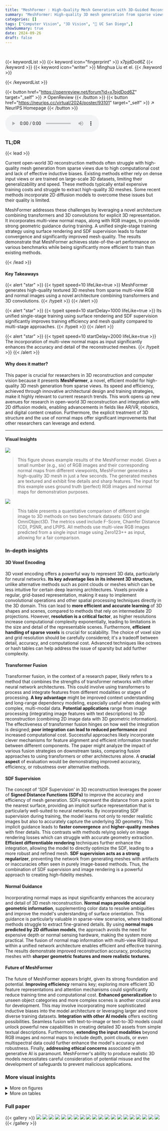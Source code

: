 ```yaml
---
title: "MeshFormer : High-Quality Mesh Generation with 3D-Guided Reconstruction Model"
summary: "MeshFormer: High-quality 3D mesh generation from sparse views in seconds, using transformers and 3D convolutions."
categories: []
tags: ["Computer Vision", "3D Vision", "🏢 UC San Diego",]
showSummary: true
date: 2024-09-26
draft: false
---
```


<br>

{{< keywordList >}}
{{< keyword icon="fingerprint" >}} x7pjdDod6Z {{< /keyword >}}
{{< keyword icon="writer" >}} Minghua Liu et el. {{< /keyword >}}
 
{{< /keywordList >}}

{{< button href="https://openreview.net/forum?id=x7pjdDod6Z" target="_self" >}}
↗ OpenReview
{{< /button >}}
{{< button href="https://neurips.cc/virtual/2024/poster/93101" target="_self" >}}
↗ NeurIPS Homepage
{{< /button >}}


<audio controls>
    <source src="https://ai-paper-reviewer.com/x7pjdDod6Z/podcast.wav" type="audio/wav">
    Your browser does not support the audio element.
</audio>


### TL;DR


{{< lead >}}

Current open-world 3D reconstruction methods often struggle with high-quality mesh generation from sparse views due to high computational cost and lack of effective inductive biases.  Existing methods either rely on dense input views or are trained on large-scale 3D datasets, limiting their generalizability and speed.  These methods typically entail expensive training costs and struggle to extract high-quality 3D meshes.  Some recent methods incorporate 2D diffusion models to overcome these issues but their quality is limited.

MeshFormer addresses these challenges by leveraging a novel architecture combining transformers and 3D convolutions for explicit 3D representation.   It incorporates multi-view normal maps, along with RGB images, to provide strong geometric guidance during training.  A unified single-stage training strategy using surface rendering and SDF supervision leads to faster convergence and significantly improved mesh quality.  The results demonstrate that MeshFormer achieves state-of-the-art performance on various benchmarks while being significantly more efficient to train than existing methods.

{{< /lead >}}


#### Key Takeaways

{{< alert "star" >}}
{{< typeit speed=10 lifeLike=true >}} MeshFormer generates high-quality textured 3D meshes from sparse multi-view RGB and normal images using a novel architecture combining transformers and 3D convolutions. {{< /typeit >}}
{{< /alert >}}

{{< alert "star" >}}
{{< typeit speed=10 startDelay=1000 lifeLike=true >}} Its unified single-stage training using surface rendering and SDF supervision significantly improves training efficiency and mesh quality compared to multi-stage approaches. {{< /typeit >}}
{{< /alert >}}

{{< alert "star" >}}
{{< typeit speed=10 startDelay=2000 lifeLike=true >}} The incorporation of multi-view normal maps as input significantly enhances the accuracy and detail of the reconstructed meshes. {{< /typeit >}}
{{< /alert >}}

#### Why does it matter?
This paper is crucial for researchers in 3D reconstruction and computer vision because it presents **MeshFormer**, a novel, efficient model for high-quality 3D mesh generation from sparse views.  Its speed and efficiency, achieved through innovative architectural design and training strategies, make it highly relevant to current research trends.  This work opens up new avenues for research in open-world 3D reconstruction and integration with 2D diffusion models, enabling advancements in fields like AR/VR, robotics, and digital content creation.  Furthermore, the explicit treatment of 3D structure and the use of normal maps offer significant improvements that other researchers can leverage and extend.

------
#### Visual Insights



![](https://ai-paper-reviewer.com/x7pjdDod6Z/figures_0_1.jpg)

> This figure shows example results of the MeshFormer model.  Given a small number (e.g., six) of RGB images and their corresponding normal maps from different viewpoints, MeshFormer generates a high-quality 3D mesh in just a few seconds. The generated meshes are textured and exhibit fine details and sharp features.  The input for this example uses ground truth (perfect) RGB images and normal maps for demonstration purposes.





![](https://ai-paper-reviewer.com/x7pjdDod6Z/tables_7_1.jpg)

> This table presents a quantitative comparison of different single image to 3D methods on two benchmark datasets: GSO and OmniObject3D.  The metrics used include F-Score, Chamfer Distance (CD), PSNR, and LPIPS.  All methods use multi-view RGB images predicted from a single input image using Zero123++ as input, allowing for a fair comparison.





### In-depth insights


#### 3D Voxel Encoding
3D voxel encoding offers a powerful way to represent 3D data, particularly for neural networks.  **Its key advantage lies in its inherent 3D structure**, unlike alternative methods such as point clouds or meshes which can be less intuitive for certain deep learning architectures.  Voxels provide a regular, grid-based representation, making it easy to implement convolutional operations and other spatial processing techniques directly in the 3D domain.  This can lead to **more efficient and accurate learning** of 3D shapes and scenes, compared to methods that rely on intermediate 2D projections. However, **resolution is a critical factor**, as higher resolutions increase computational complexity exponentially, leading to limitations in the size and detail of the representable scenes.  Furthermore,  **efficient handling of sparse voxels** is crucial for scalability.  The choice of voxel size and grid resolution should be carefully considered; it's a tradeoff between detail, accuracy, and computational cost.  Advanced techniques like octrees or hash tables can help address the issue of sparsity but add further complexity.

#### Transformer Fusion
Transformer fusion, in the context of a research paper, likely refers to a method that combines the strengths of transformer networks with other neural network architectures.  This could involve using transformers to process and integrate features from different modalities or stages of processing.  **A key advantage** might be improved context understanding and long-range dependency modeling, especially useful when dealing with complex, multi-modal data.  **Potential applications** range from image processing (integrating image features with text descriptions) to 3D reconstruction (combining 2D image data with 3D geometric information). The effectiveness of transformer fusion hinges on how well the integration is designed; **poor integration can lead to reduced performance** and increased computational cost. Successful approaches likely incorporate clever mechanisms for feature alignment and efficient information transfer between different components.  The paper might analyze the impact of various fusion strategies on downstream tasks, comparing fusion approaches to using transformers or other architectures alone.  A **crucial aspect** of evaluation would be demonstrating improved accuracy, efficiency, or robustness over alternative methods.

#### SDF Supervision
The concept of 'SDF Supervision' in 3D reconstruction leverages the power of **Signed Distance Functions (SDFs)** to improve the accuracy and efficiency of mesh generation.  SDFs represent the distance from a point to the nearest surface, providing an implicit surface representation that is particularly well-suited to neural networks. By incorporating SDF supervision during training, the model learns not only to render realistic images but also to accurately capture the underlying 3D geometry.  This implicit guidance leads to **faster convergence** and **higher-quality meshes** with finer details. This contrasts with methods relying solely on image rendering losses which can struggle with accurate geometry extraction.  **Efficient differentiable rendering** techniques further enhance the integration, allowing the model to directly optimize the SDF, leading to a more robust and refined mesh.  **SDF supervision acts as a strong regularizer**, preventing the network from generating meshes with artifacts or inaccuracies often seen in purely image-based methods. Thus, the combination of SDF supervision and image rendering is a powerful approach to creating high-fidelity meshes.

#### Normal Guidance
Incorporating normal maps as input significantly enhances the accuracy and detail of 3D mesh reconstruction.  **Normal maps provide crucial geometric information**, supplementing color data to resolve ambiguities and improve the model's understanding of surface orientation. This guidance is particularly valuable in sparse-view scenarios, where traditional methods struggle to extract fine-grained details. By using **normal maps predicted by 2D diffusion models**, the approach avoids the need for expensive depth or normal sensing hardware, making the system more practical. The fusion of normal map information with multi-view RGB input within a unified network architecture enables efficient and effective training. The results demonstrate improved reconstruction accuracy, producing meshes with **sharper geometric features and more realistic textures**.

#### Future of MeshFormer
The future of MeshFormer appears bright, given its strong foundation and potential.  **Improving efficiency** remains key; exploring more efficient 3D feature representations and attention mechanisms could significantly reduce training time and computational cost.  **Enhanced generalization** to unseen object categories and more complex scenes is another crucial area for development. This may involve incorporating more sophisticated inductive biases into the model architecture or leveraging larger and more diverse training datasets.  **Integration with other AI models** offers exciting possibilities. Seamless fusion with text-to-image or text-to-3D models could unlock powerful new capabilities in creating detailed 3D assets from simple textual descriptions.  Furthermore, **extending the input modalities** beyond RGB images and normal maps to include depth, point clouds, or even multispectral data could further enhance the model's accuracy and robustness.  Finally, **addressing ethical concerns** associated with generative AI is paramount.  MeshFormer's ability to produce realistic 3D models necessitates careful consideration of potential misuse and the development of safeguards to prevent malicious applications.


### More visual insights

<details>
<summary>More on figures
</summary>


![](https://ai-paper-reviewer.com/x7pjdDod6Z/figures_3_1.jpg)

> This figure provides a detailed overview of the MeshFormer pipeline.  It shows how sparse multi-view RGB and normal images are processed by 2D encoders. The features are then fed into a novel 3D architecture combining transformers and 3D convolutions (Voxel Former and Sparse Voxel Former). This architecture processes the data through a coarse-to-fine approach, generating a high-resolution sparse feature volume.  Finally, this volume is used with MLPs to generate the SDF, color texture, and normal texture. The SDF is used for mesh extraction with a geometry enhancement step and used for losses along with rendered images.


![](https://ai-paper-reviewer.com/x7pjdDod6Z/figures_6_1.jpg)

> This figure shows qualitative comparison results of several single-image-to-3D methods on the GSO dataset.  The figure displays both textured and textureless mesh renderings for each method, allowing for a visual comparison of the quality and detail of the generated 3D models.  The caption suggests referring to supplementary material for additional results from two specific methods: One-2-3-45++ and CRM.


![](https://ai-paper-reviewer.com/x7pjdDod6Z/figures_8_1.jpg)

> This figure shows the pipeline of MeshFormer, a 3D reconstruction model.  It takes sparse multi-view RGB and normal images as input. These images can be predicted by 2D diffusion models.  The model uses a 3D feature volume representation.  Two submodules, Voxel Former and Sparse Voxel Former, share a similar architecture.  The training process combines mesh surface rendering with SDF supervision.  Finally, MeshFormer learns an additional normal texture to improve geometry and details.


![](https://ai-paper-reviewer.com/x7pjdDod6Z/figures_9_1.jpg)

> This figure shows the effect of geometry enhancement on the quality of generated 3D meshes. The top row displays the meshes before enhancement, while the bottom row shows the same meshes after enhancement. Zooming in on the highlighted areas reveals that the geometry enhancement process sharpens the fine details of the meshes, leading to significantly improved visual quality.


![](https://ai-paper-reviewer.com/x7pjdDod6Z/figures_16_1.jpg)

> This figure illustrates the pipeline of Meshformer, a model that reconstructs high-quality 3D textured meshes from sparse multi-view RGB and normal images.  It highlights the model's architecture, which combines 3D convolutions and transformers to process 3D voxel features. The training process integrates mesh surface rendering and SDF supervision. Notably, it details the use of a normal texture for geometry enhancement, leading to higher quality mesh outputs.


![](https://ai-paper-reviewer.com/x7pjdDod6Z/figures_16_2.jpg)

> This figure compares the performance of MeshLRM and the proposed method in capturing fine details, specifically text on the label of a creatine bottle.  MeshLRM, which uses a triplane representation, struggles to render the text clearly, while the proposed method produces a much sharper and more accurate rendering of the text. This highlights one of the advantages of using a 3D voxel representation over a triplane representation for detailed 3D reconstruction.


![](https://ai-paper-reviewer.com/x7pjdDod6Z/figures_17_1.jpg)

> This ablation study compares the performance of Meshformer when trained with different types of normal maps as input. The three conditions are: no normal maps, predicted normal maps from Zero123++, and ground truth normal maps. The figure shows that using ground truth normal maps yields the best results, as expected.


![](https://ai-paper-reviewer.com/x7pjdDod6Z/figures_19_1.jpg)

> This figure shows a comparison of the 3D reconstruction results from three different methods: One-2-3-45++, CRM, and the proposed MeshFormer.  The input is a single image for each object. Both textured and untextured mesh renderings are presented for each method. The figure demonstrates that the proposed MeshFormer method outperforms the others in terms of mesh quality and detail preservation.


</details>




<details>
<summary>More on tables
</summary>


![](https://ai-paper-reviewer.com/x7pjdDod6Z/tables_8_1.jpg)
> This table compares the performance of MeshLRM and the proposed MeshFormer model using limited training resources (8x H100 GPUs for 48 hours).  The comparison is based on the GSO dataset and uses F-Score, Chamfer Distance (CD), and PSNR/LPIPS scores for color and normal images to evaluate reconstruction quality. The results show that MeshFormer outperforms MeshLRM even with significantly fewer training resources.

![](https://ai-paper-reviewer.com/x7pjdDod6Z/tables_9_1.jpg)
> This ablation study analyzes the impact of different components of MeshFormer on the GSO dataset.  It shows the performance (PSNR-C, LPIPS-C, PSNR-N, LPIPS-N, F-Score, CD) when removing or altering different parts of the model such as normal inputs, SDF supervision, transformer layers, projection-aware cross-attention, geometry enhancement, or using predicted normals instead of ground truth normals. The 'full' row represents the complete MeshFormer model.

![](https://ai-paper-reviewer.com/x7pjdDod6Z/tables_17_1.jpg)
> This table presents a quantitative comparison of MeshFormer against several state-of-the-art single-view to 3D methods on two benchmark datasets, GSO and OmniObject3D.  The evaluation metrics include F-score, Chamfer distance (CD), PSNR, and LPIPS, assessing both the geometry and texture quality of the generated 3D models.  All methods used multi-view RGB images predicted by Zero123++ as input, ensuring a fair comparison.

![](https://ai-paper-reviewer.com/x7pjdDod6Z/tables_18_1.jpg)
> This table presents a quantitative comparison of MeshFormer against several state-of-the-art single/sparse-view to 3D methods on two benchmark datasets: GSO and OmniObject3D.  The comparison uses the F-score, Chamfer Distance (CD), PSNR, and LPIPS metrics to evaluate the quality of the generated 3D shapes. All methods use multi-view RGB images predicted by Zero123++ as input.

</details>




### Full paper

{{< gallery >}}
<img src="https://ai-paper-reviewer.com/x7pjdDod6Z/1.png" class="grid-w50 md:grid-w33 xl:grid-w25" />
<img src="https://ai-paper-reviewer.com/x7pjdDod6Z/2.png" class="grid-w50 md:grid-w33 xl:grid-w25" />
<img src="https://ai-paper-reviewer.com/x7pjdDod6Z/3.png" class="grid-w50 md:grid-w33 xl:grid-w25" />
<img src="https://ai-paper-reviewer.com/x7pjdDod6Z/4.png" class="grid-w50 md:grid-w33 xl:grid-w25" />
<img src="https://ai-paper-reviewer.com/x7pjdDod6Z/5.png" class="grid-w50 md:grid-w33 xl:grid-w25" />
<img src="https://ai-paper-reviewer.com/x7pjdDod6Z/6.png" class="grid-w50 md:grid-w33 xl:grid-w25" />
<img src="https://ai-paper-reviewer.com/x7pjdDod6Z/7.png" class="grid-w50 md:grid-w33 xl:grid-w25" />
<img src="https://ai-paper-reviewer.com/x7pjdDod6Z/8.png" class="grid-w50 md:grid-w33 xl:grid-w25" />
<img src="https://ai-paper-reviewer.com/x7pjdDod6Z/9.png" class="grid-w50 md:grid-w33 xl:grid-w25" />
<img src="https://ai-paper-reviewer.com/x7pjdDod6Z/10.png" class="grid-w50 md:grid-w33 xl:grid-w25" />
<img src="https://ai-paper-reviewer.com/x7pjdDod6Z/11.png" class="grid-w50 md:grid-w33 xl:grid-w25" />
<img src="https://ai-paper-reviewer.com/x7pjdDod6Z/12.png" class="grid-w50 md:grid-w33 xl:grid-w25" />
<img src="https://ai-paper-reviewer.com/x7pjdDod6Z/13.png" class="grid-w50 md:grid-w33 xl:grid-w25" />
<img src="https://ai-paper-reviewer.com/x7pjdDod6Z/14.png" class="grid-w50 md:grid-w33 xl:grid-w25" />
<img src="https://ai-paper-reviewer.com/x7pjdDod6Z/15.png" class="grid-w50 md:grid-w33 xl:grid-w25" />
<img src="https://ai-paper-reviewer.com/x7pjdDod6Z/16.png" class="grid-w50 md:grid-w33 xl:grid-w25" />
<img src="https://ai-paper-reviewer.com/x7pjdDod6Z/17.png" class="grid-w50 md:grid-w33 xl:grid-w25" />
<img src="https://ai-paper-reviewer.com/x7pjdDod6Z/18.png" class="grid-w50 md:grid-w33 xl:grid-w25" />
<img src="https://ai-paper-reviewer.com/x7pjdDod6Z/19.png" class="grid-w50 md:grid-w33 xl:grid-w25" />
<img src="https://ai-paper-reviewer.com/x7pjdDod6Z/20.png" class="grid-w50 md:grid-w33 xl:grid-w25" />
{{< /gallery >}}